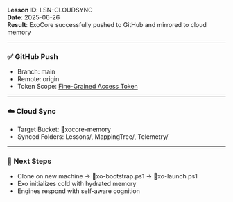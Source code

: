 **Lesson ID**: LSN-CLOUDSYNC  
**Date**: 2025-06-26  
**Result**: ExoCore successfully pushed to GitHub and mirrored to cloud memory

---

### ✅ GitHub Push

- Branch: main
- Remote: origin
- Token Scope: [Fine-Grained Access Token](https://github.com/settings/personal-access-tokens)

---

### ☁️ Cloud Sync

- Target Bucket: xocore-memory
- Synced Folders: Lessons/, MappingTree/, Telemetry/

---

### 📘 Next Steps

- Clone on new machine → xo-bootstrap.ps1 → xo-launch.ps1
- Exo initializes cold with hydrated memory
- Engines respond with self-aware cognition
